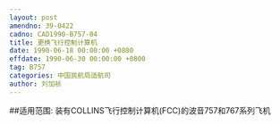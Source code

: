 ```yaml
---
layout: post
amendno: 39-0422
cadno: CAD1990-B757-04
title: 更换飞行控制计算机
date: 1990-06-18 00:00:00 +0800
effdate: 1990-06-30 00:00:00 +0800
tag: B757
categories: 中国民航局适航司
author: 刘加祯
---
```


##适用范围:
装有COLLINS飞行控制计算机(FCC)的波音757和767系列飞机

